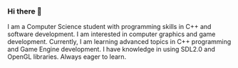 ### Hi there 👋

<!--
**Dio12334/Dio12334** is a ✨ _special_ ✨ repository because its `README.md` (this file) appears on your GitHub profile.

Here are some ideas to get you started:

- 🔭 I’m currently working on ...
- 🌱 I’m currently learning ...
- 👯 I’m looking to collaborate on ...
- 🤔 I’m looking for help with ...
- 💬 Ask me about ...
- 📫 How to reach me: ...
- 😄 Pronouns: ...
- ⚡ Fun fact: ...
-->
I am a Computer Science student with programming skills in C++ and software development. I am interested in computer graphics and game development. Currently, I am learning advanced topics in C++ programming and Game Engine development. I have knowledge in using SDL2.0 and OpenGL libraries. Always eager to learn.
